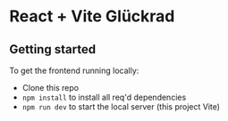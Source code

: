 # React + Vite Glückrad
## Getting started

To get the frontend running locally:

- Clone this repo
- `npm install` to install all req'd dependencies
- `npm run dev` to start the local server (this project Vite)



